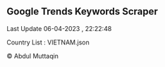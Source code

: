 

## Google Trends Keywords Scraper 
 
Last Update 06-04-2023 , 22:22:48

Country List :
VIETNAM.json



© Abdul Muttaqin 
